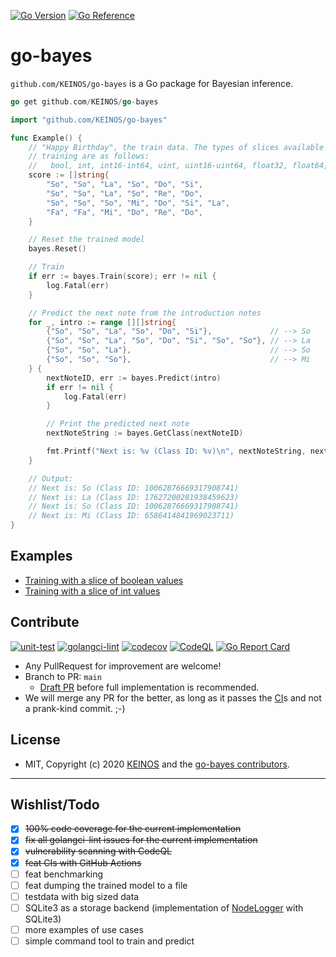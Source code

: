 <!-- markdownlint-disable MD041 -->
[![Go Version](https://img.shields.io/badge/Go-1.18+-blue?logo=go)](https://github.com/KEINOS/go-bayes/blob/main/go.mod)
[![Go Reference](https://pkg.go.dev/badge/github.com/KEINOS/go-bayes.svg)](https://pkg.go.dev/github.com/KEINOS/go-bayes)

# go-bayes

`github.com/KEINOS/go-bayes` is a Go package for Bayesian inference.

```go
go get github.com/KEINOS/go-bayes
```

```go
import "github.com/KEINOS/go-bayes"

func Example() {
    // "Happy Birthday", the train data. The types of slices available for the
    // training are as follows:
    //   bool, int, int16-int64, uint, uint16-uint64, float32, float64, string.
    score := []string{
        "So", "So", "La", "So", "Do", "Si",
        "So", "So", "La", "So", "Re", "Do",
        "So", "So", "So", "Mi", "Do", "Si", "La",
        "Fa", "Fa", "Mi", "Do", "Re", "Do",
    }

    // Reset the trained model
    bayes.Reset()

    // Train
    if err := bayes.Train(score); err != nil {
        log.Fatal(err)
    }

    // Predict the next note from the introduction notes
    for _, intro := range [][]string{
        {"So", "So", "La", "So", "Do", "Si"},             // --> So
        {"So", "So", "La", "So", "Do", "Si", "So", "So"}, // --> La
        {"So", "So", "La"},                               // --> So
        {"So", "So", "So"},                               // --> Mi
    } {
        nextNoteID, err := bayes.Predict(intro)
        if err != nil {
            log.Fatal(err)
        }

        // Print the predicted next note
        nextNoteString := bayes.GetClass(nextNoteID)

        fmt.Printf("Next is: %v (Class ID: %v)\n", nextNoteString, nextNoteID)
    }

    // Output:
    // Next is: So (Class ID: 10062876669317908741)
    // Next is: La (Class ID: 17627200281938459623)
    // Next is: So (Class ID: 10062876669317908741)
    // Next is: Mi (Class ID: 6586414841969023711)
}
```

## Examples

- [Training with a slice of boolean values](https://pkg.go.dev/github.com/KEINOS/go-bayes#example-Train-Bool)
- [Training with a slice of int values](https://pkg.go.dev/github.com/KEINOS/go-bayes#example-Train-Int)

## Contribute

[![unit-test](https://github.com/KEINOS/go-bayes/actions/workflows/unit-test.yml/badge.svg)](https://github.com/KEINOS/go-bayes/actions/workflows/unit-test.yml)
[![golangci-lint](https://github.com/KEINOS/go-bayes/actions/workflows/golangci-lint.yml/badge.svg)](https://github.com/KEINOS/go-bayes/actions/workflows/golangci-lint.yml "Static Analysis")
[![codecov](https://codecov.io/gh/KEINOS/go-bayes/branch/main/graph/badge.svg?token=k0VCclM4G7)](https://codecov.io/gh/KEINOS/go-bayes "Code Coverage")
[![CodeQL](https://github.com/KEINOS/go-bayes/actions/workflows/codeql-analysis.yml/badge.svg)](https://github.com/KEINOS/go-bayes/actions/workflows/codeql-analysis.yml)
[![Go Report Card](https://goreportcard.com/badge/github.com/KEINOS/go-bayes)](https://goreportcard.com/report/github.com/KEINOS/go-bayes "View Report Card")

- Any PullRequest for improvement are welcome!
- Branch to PR: `main`
  - [Draft PR](https://github.blog/2019-02-14-introducing-draft-pull-requests/) before full implementation is recommended.
- We will merge any PR for the better, as long as it passes the [CI](https://github.com/KEINOS/go-bayes/actions)s and not a prank-kind commit. ;-)

## License

- MIT, Copyright (c) 2020 [KEINOS](https://github.com/KEINOS/) and the [go-bayes contributors](https://github.com/KEINOS/go-bayes/graphs/contributors).

---

## Wishlist/Todo

- [x] ~~100% code coverage for the current implementation~~
- [x] ~~fix all golangci-lint issues for the current implementation~~
- [x] ~~vulnerability scanning with CodeQL~~
- [x] ~~feat CIs with GitHub Actions~~
- [ ] feat benchmarking
- [ ] feat dumping the trained model to a file
- [ ] testdata with big sized data
- [ ] SQLite3 as a storage backend (implementation of [NodeLogger](https://pkg.go.dev/github.com/KEINOS/go-bayes#NodeLogger) with SQLite3)
- [ ] more examples of use cases
- [ ] simple command tool to train and predict

